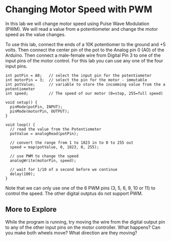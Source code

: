# Changing Motor Speed with PWM
In this lab we will change motor speed using Pulse Wave Modulation (PWM).  We will read a value from a potentiometer and change the motor speed as the value changes.

To use this lab, connect the ends of a 10K potentiomer to the ground and +5 volts.  Then connect the center pin of the pot to the Analog pin 0 (A0) of the Arduino.  Then connect a male-female wire from Digital Pin 3 to one of the input pins of the motor control.  For this lab you can use any one of the four input pins.

```
int potPin = A0;   // select the input pin for the potentiometer
int motorPin = 3;  // select the pin for the motor - immutable
int potValue;      // variable to store the incomming value from the a potentiometer
int speed;         // The speed of our motor (0=stop, 255=full speed)

void setup() {
  pinMode(potPin, INPUT);
  pinMode(motorPin, OUTPUT);
}

void loop() {
  // read the value from the Potentiometer
  potValue = analogRead(potPin);
  
  // convert the range from 1 to 1023 in to 0 to 255 out
  speed = map(potValue, 0, 1023, 0, 255);
  
  // use PWM to change the speed
  analogWrite(motorPin, speed);
  
  // wait for 1/10 of a second before we continue
  delay(100);
}
```

Note that we can only use one of the 6 PWM pins (3, 5, 6, 9, 10 or 11) to control the speed.  The other digital outptus do not support PWM.

## More to Explore
While the program is running, try moving the wire from the digital output pin to any of the other input pins on the motor controller.  What happens?  Can you make both wheels move?  What direction are they moving?
